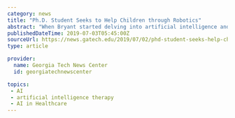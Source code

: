 ```yaml
---
category: news
title: "Ph.D. Student Seeks to Help Children through Robotics"
abstract: "When Bryant started delving into artificial intelligence and machine learning ... Bryant sees robots being utilized in places like physical therapy, schools, and hospitals — places that often need increased staffing to better serve children."
publishedDateTime: 2019-07-03T05:45:00Z
sourceUrl: https://news.gatech.edu/2019/07/02/phd-student-seeks-help-children-through-robotics
type: article

provider:
  name: Georgia Tech News Center
  id: georgiatechnewscenter

topics:
 - AI
 - artificial intelligence therapy
 - AI in Healthcare
---
```

